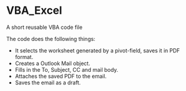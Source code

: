 # VBA_Excel
A short reusable VBA code file

The code does the following things:
* It selects the worksheet generated by a pivot-field, saves it in PDF format.
* Creates a Outlook Mail object.
* Fills in the To, Subject, CC and mail body.
* Attaches the saved PDF to the email.
* Saves the email as a draft.
